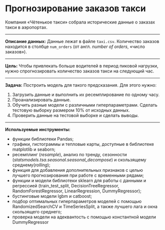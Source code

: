 #  Прогнозирование заказов такси
Компания «Чётенькое такси» собрала исторические данные о заказах такси в аэропортах. 
____
**Описание данных:** Данные лежат в файле `taxi.csv`. Количество заказов находится в столбце `num_orders` (от англ. *number of orders*, «число заказов»).
____
**Цель:** Чтобы привлекать больше водителей в период пиковой нагрузки, нужно спрогнозировать количество заказов такси на следующий час.
____
**Задача:** Построить модель для такого предсказания. Для этого нужно:

1. Загрузить данные и выполнить их ресемплирование по одному часу.
2. Проанализировать данные.
3. Обучить разные модели с различными гиперпараметрами. Сделать тестовую выборку размером 10% от исходных данных.
4. Проверить данные на тестовой выборке и сделать выводы.
____
**Используемые инструменты:**
* функции библиотеки Pandas;
* графики, гистограммы и тепловые карты, доступные в библиотеке matplotlib и seaborn;
* ресемплинг (*resample*), анализ по тренду, сезонности (*statsmodels.tsa.seasonal.seasonal_decompose*) и скользящему среднему(*rolling*);
* функция для добавления дополнительных признаков с целью лучшего прогнозирования при работе с временными рядами; 
* функции и модели библиотеки sklearn для работы с данными и регрессией (train_test_split, DecisionTreeRegressor, RandomForestRegressor, LinearRegression, DummyRegressor);
* бустинговые модели lgbm и catboost;
* подбор оптимальных гиперпараметров моделей с помощью RandomizedSearchCV и TimeSeriesSplit, а также лучшего лага и окна скользящего среднего;
* проверка модели на адеквантость с помощью константной модели DummyRegressor
